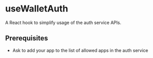 # useWalletAuth

A React hook to simplify usage of the auth service APIs.

## Prerequisites

- Ask to add your app to the list of allowed apps in the auth service
